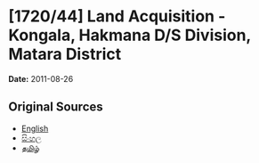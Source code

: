# [1720/44] Land Acquisition  - Kongala, Hakmana D/S Division, Matara District

**Date:** 2011-08-26

## Original Sources

- [English](https://documents.gov.lk/view/extra-gazettes/2011/8/1720-44_E.pdf)
- [සිංහල](https://documents.gov.lk/view/extra-gazettes/2011/8/1720-44_S.pdf)
- [தமிழ்](https://documents.gov.lk/view/extra-gazettes/2011/8/1720-44_T.pdf)
